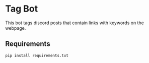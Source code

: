 # Tag Bot
This bot tags discord posts that contain links with keywords on the webpage.

## Requirements
```
pip install requirements.txt
```